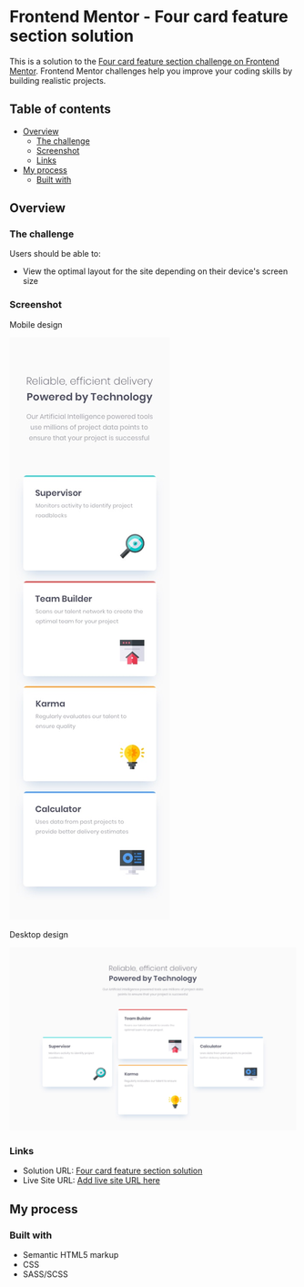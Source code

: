 # Frontend Mentor - Four card feature section solution

This is a solution to the [Four card feature section challenge on Frontend Mentor](https://www.frontendmentor.io/challenges/four-card-feature-section-weK1eFYK). Frontend Mentor challenges help you improve your coding skills by building realistic projects. 

## Table of contents

- [Overview](#overview)
  - [The challenge](#the-challenge)
  - [Screenshot](#screenshot)
  - [Links](#links)
- [My process](#my-process)
  - [Built with](#built-with)

## Overview

### The challenge

Users should be able to:

- View the optimal layout for the site depending on their device's screen size

### Screenshot

Mobile design

![](design/mobile-design.jpg)

Desktop design

![](design/desktop-design.jpg)

### Links

- Solution URL: [Four card feature section solution](https://www.frontendmentor.io/solutions/fourcardfeaturesectionmaster-I6r9K-DZ7_)
- Live Site URL: [Add live site URL here](https://jpbyte.github.io/four-card-feature-section-master/)

## My process

### Built with

- Semantic HTML5 markup
- CSS
- SASS/SCSS
